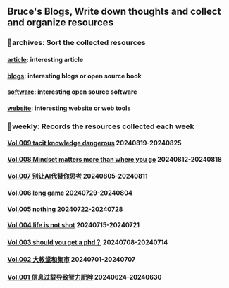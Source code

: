 ## Bruce's Blogs, Write down thoughts and collect and organize resources

### 📌archives: Sort the collected resources

#### [article](/archives/article.md): interesting article

#### [blogs](/archives/blogs.md): interesting blogs or open source book

#### [software](/archives/software.md): interesting open source software

#### [website](/archives/website.md): interesting website or web tools



### 📰weekly: Records the resources collected each week

#### [Vol.009 tacit knowledge dangerous](/weekly/vol.009.md) 20240819-20240825

#### [Vol.008 Mindset matters more than where you go](/weekly/Vol.008.md) 20240812-20240818

#### [Vol.007 别让AI代替你思考](/weekly/Vol.007.md) 20240805-20240811

#### [Vol.006 long game](/weekly/Vol.006.md) 20240729-20240804

#### [Vol.005 nothing](/weekly/Vol.005.md) 20240722-20240728

#### [Vol.004 life is not shot](/weekly/Vol.004.md) 20240715-20240721

#### [Vol.003 should you get a phd？](/weekly/Vol.003.md)  20240708-20240714

#### [Vol.002 大教堂和集市](/weekly/Vol.002.md) 20240701-20240707

#### [Vol.001 信息过载导致智力肥胖](/weekly/Vol.001.md) 20240624-20240630